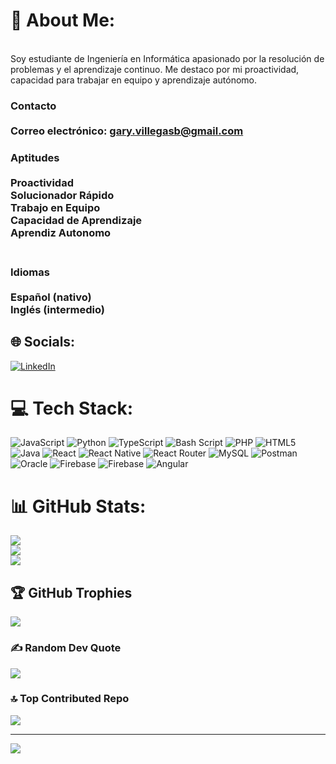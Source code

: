 # 💫 About Me:
<br>Soy estudiante de Ingeniería en Informática apasionado por la resolución de problemas y el aprendizaje continuo. Me destaco por mi proactividad, capacidad para trabajar en equipo y aprendizaje autónomo.<br>

### Contacto<br><br>Correo electrónico: gary.villegasb@gmail.com<br>

### Aptitudes<br><br>    Proactividad<br>    Solucionador Rápido<br>    Trabajo en Equipo<br>    Capacidad de Aprendizaje<br>    Aprendiz Autonomo<br><br>
### Idiomas<br><br>    Español (nativo)<br>    Inglés (intermedio)<br>

## 🌐 Socials:
[![LinkedIn](https://img.shields.io/badge/LinkedIn-%230077B5.svg?logo=linkedin&logoColor=white)](https://linkedin.com/in/https://www.linkedin.com/in/gary-villegas-5a2b31274/) 

# 💻 Tech Stack:
![JavaScript](https://img.shields.io/badge/javascript-%23323330.svg?style=for-the-badge&logo=javascript&logoColor=%23F7DF1E) ![Python](https://img.shields.io/badge/python-3670A0?style=for-the-badge&logo=python&logoColor=ffdd54) ![TypeScript](https://img.shields.io/badge/typescript-%23007ACC.svg?style=for-the-badge&logo=typescript&logoColor=white) ![Bash Script](https://img.shields.io/badge/bash_script-%23121011.svg?style=for-the-badge&logo=gnu-bash&logoColor=white) ![PHP](https://img.shields.io/badge/php-%23777BB4.svg?style=for-the-badge&logo=php&logoColor=white) ![HTML5](https://img.shields.io/badge/html5-%23E34F26.svg?style=for-the-badge&logo=html5&logoColor=white) ![Java](https://img.shields.io/badge/java-%23ED8B00.svg?style=for-the-badge&logo=openjdk&logoColor=white) ![React](https://img.shields.io/badge/react-%2320232a.svg?style=for-the-badge&logo=react&logoColor=%2361DAFB) ![React Native](https://img.shields.io/badge/react_native-%2320232a.svg?style=for-the-badge&logo=react&logoColor=%2361DAFB) ![React Router](https://img.shields.io/badge/React_Router-CA4245?style=for-the-badge&logo=react-router&logoColor=white) ![MySQL](https://img.shields.io/badge/mysql-4479A1.svg?style=for-the-badge&logo=mysql&logoColor=white) ![Postman](https://img.shields.io/badge/Postman-FF6C37?style=for-the-badge&logo=postman&logoColor=white) ![Oracle](https://img.shields.io/badge/Oracle-F80000?style=for-the-badge&logo=oracle&logoColor=white) ![Firebase](https://img.shields.io/badge/firebase-%23039BE5.svg?style=for-the-badge&logo=firebase) ![Firebase](https://img.shields.io/badge/firebase-a08021?style=for-the-badge&logo=firebase&logoColor=ffcd34) ![Angular](https://img.shields.io/badge/angular-%23DD0031.svg?style=for-the-badge&logo=angular&logoColor=white)
# 📊 GitHub Stats:
![](https://github-readme-stats.vercel.app/api?username=GaryVillegas&theme=dark&hide_border=false&include_all_commits=true&count_private=true)<br/>
![](https://nirzak-streak-stats.vercel.app/?user=GaryVillegas&theme=dark&hide_border=false)<br/>
![](https://github-readme-stats.vercel.app/api/top-langs/?username=GaryVillegas&theme=dark&hide_border=false&include_all_commits=true&count_private=true&layout=compact)

## 🏆 GitHub Trophies
![](https://github-profile-trophy.vercel.app/?username=GaryVillegas&theme=radical&no-frame=false&no-bg=true&margin-w=4)

### ✍️ Random Dev Quote
![](https://quotes-github-readme.vercel.app/api?type=horizontal&theme=radical)

### 🔝 Top Contributed Repo
![](https://github-contributor-stats.vercel.app/api?username=GaryVillegas&limit=5&theme=dark&combine_all_yearly_contributions=true)

---
[![](https://visitcount.itsvg.in/api?id=GaryVillegas&icon=0&color=0)](https://visitcount.itsvg.in)

<!-- Proudly created with GPRM ( https://gprm.itsvg.in ) -->
